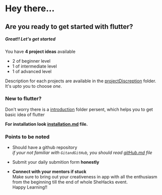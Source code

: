 # Hey there...
## Are you ready to get started with flutter?

##### Great!! Let's get started
You have **4 project ideas** available
- 2 of beginner level
- 1 of intermediate level
- 1 of advanced level 


Description for each projects are available in the [projectDiscreption](https://github.com/rosetanya898/SheHacks/tree/main/projectDiscreption) folder.<br>It's upto you to choose _one_.<br>


### New to flutter?
   Don't worry there is a [introduction](https://github.com/rosetanya898/SheHacks/tree/main/introduction) folder persent, which helps you to get basic idea of flutter

   **For installation look [installation.md](https://github.com/rosetanya898/SheHacks/blob/main/introduction/Installation.md) file.**



### Points to be noted
- Should have a github repository<br>  _if your not familiar with `GitandGitHub`, you should read [gitHub.md](https://github.com/rosetanya898/SheHacks/blob/main/gitHub.md) file_

- Submit your daily submition form **honestly**

- **Connect with your mentors if stuck**<br>
Make sure to bring out your creativeness in app with all the enthusiasm from the beginning till the end of whole SheHacks event.<br>
Happy Learning!!